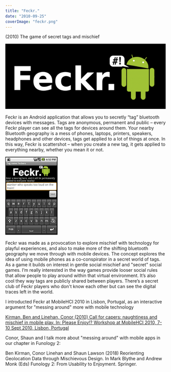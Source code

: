 ```yaml
---
title: "Feckr."
date: "2010-09-25"
coverImage: "feckr.png"
---
```


(2010) The game of secret tags and mischief

![Feckr logo](images/feckr.png)

Feckr is an Android application that allows you to secretly “tag” bluetooth devices with messages. Tags are anonymous, permanent and public – every Feckr player can see all the tags for devices around them. Your nearby Bluetooth geography is a mess of phones, laptops, printers, speakers, headphones and other devices, tags get applied to a lot of things at once. In this way, Feckr is scattershot – when you create a new tag, it gets applied to everything nearby, whether you mean it or not.

![Screenshot of the Feckr interface](images/screenshot.png)

Feckr was made as a provocation to explore mischief with technology for playful experiences, and also to make more of the shifting bluetooth geography we move through with mobile devices. The concept explores the idea of using mobile phones as a co-conspirator in a secret world of tags.  As a game it builds on interest in gentle social mischief and "secret" social games. I’m really interested in the way games provide looser social rules that allow people to play around within that virtual environment. It’s also cool they way tags are publicly shared between players. There’s a secret club of Feckr players who don't know each other but can see the digital traces left in the world.

I introducted Feckr at MobileHCI 2010 in Lisbon, Portugal, as an interactive argument for "messing around" more with mobile technology

[Kirman, Ben and Linehan, Conor (2010) Call for capers: naughtiness and mischief in mobile play. In: Please Enjoy!? Workshop at MobileHCI 2010, 7-10 Sept 2010, Lisbon, Portugal](http://eprints.lincoln.ac.uk/3297/)

Conor, Shaun and I talk more about "messing around" with mobile apps in our chapter in Funology 2:

Ben Kirman, Conor Linehan and Shaun Lawson (2018) Reorienting Geolocation Data through Mischievous Design. In Mark Blythe and Andrew Monk (Eds) Funology 2: From Usability to Enjoyment. Springer.
